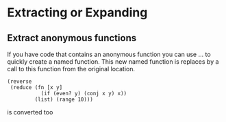 # Extracting or Expanding


## Extract anonymous functions

If you have code that contains an anonymous function you can use ... to quickly create a named function.  This new named function is replaces by a call to this function from the original location.

```
(reverse
 (reduce (fn [x y]
           (if (even? y) (conj x y) x))
         (list) (range 10)))

```

is converted too

```clojure

```
